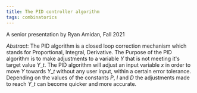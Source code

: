 ```yaml
---
title: The PID controller algorithm
tags: combinatorics
---
```


A senior presentation by Ryan Amidan, Fall 2021<!--more-->

*Abstract*: The PID algorithm is a closed loop correction mechanism which stands for Proportional, Integral, Derivative. The Purpose of the PID algorithm is to make adjustments to a variable $Y$ that is not meeting it's target value $Y\_t$. The PID algorithm will adjust an input variable $x$ in order to move $Y$ towards $Y\_t$ without any user input, within a certain error tolerance. Depending on the values of the constants $P$, $I$ and $D$ the adjustments made to reach $Y\_t$ can become quicker and more accurate.